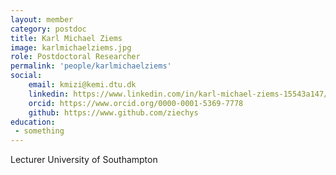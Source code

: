 ```yaml
---
layout: member
category: postdoc
title: Karl Michael Ziems
image: karlmichaelziems.jpg
role: Postdoctoral Researcher
permalink: 'people/karlmichaelziems'
social:
    email: kmizi@kemi.dtu.dk 
    linkedin: https://www.linkedin.com/in/karl-michael-ziems-15543a147/
    orcid: https://www.orcid.org/0000-0001-5369-7778
    github: https://www.github.com/ziechys
education:
 - something
---
```


Lecturer University of Southampton
